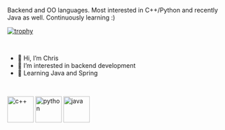 Backend and OO languages. Most interested in C++/Python and recently Java as well. Continuously learning :)



[![trophy](https://github-profile-trophy.vercel.app/?username=stiwenparker&theme=onedark&rank=S,A,B,C,D,E,F)](https://github.com/ryo-ma/github-profile-trophy)



<br>

- 👋 Hi, I’m Chris
- 👀 I’m interested in backend development
- 🌱 Learning Java and Spring


<br>

<img src="https://raw.githubusercontent.com/jmnote/z-icons/master/svg/cpp.svg" alt="c++" width="60" height="60" style="max-width: 100%;">   <img src="https://raw.githubusercontent.com/jmnote/z-icons/master/svg/python.svg" alt="python" width="60" height="60" style="max-width: 100%;">    <img src="https://raw.githubusercontent.com/jmnote/z-icons/master/svg/java.svg" alt="java" width="60" height="60" style="max-width: 100%;">


<!---
stiwenparker/stiwenparker is a ✨ special ✨ repository because its `README.md` (this file) appears on your GitHub profile.
You can click the Preview link to take a look at your changes.
--->
